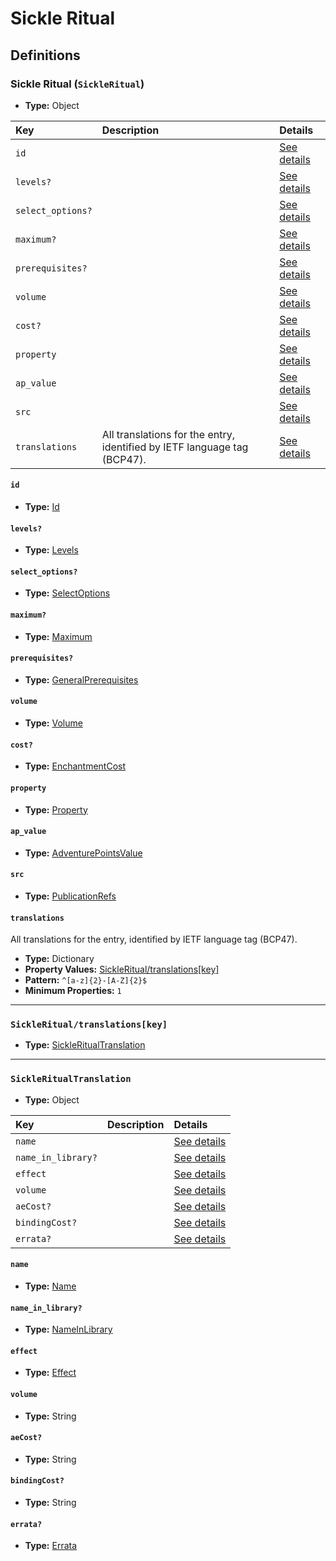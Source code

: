# Sickle Ritual

## Definitions

### <a name="SickleRitual"></a> Sickle Ritual (`SickleRitual`)

- **Type:** Object

Key | Description | Details
:-- | :-- | :--
`id` |  | <a href="#SickleRitual/id">See details</a>
`levels?` |  | <a href="#SickleRitual/levels">See details</a>
`select_options?` |  | <a href="#SickleRitual/select_options">See details</a>
`maximum?` |  | <a href="#SickleRitual/maximum">See details</a>
`prerequisites?` |  | <a href="#SickleRitual/prerequisites">See details</a>
`volume` |  | <a href="#SickleRitual/volume">See details</a>
`cost?` |  | <a href="#SickleRitual/cost">See details</a>
`property` |  | <a href="#SickleRitual/property">See details</a>
`ap_value` |  | <a href="#SickleRitual/ap_value">See details</a>
`src` |  | <a href="#SickleRitual/src">See details</a>
`translations` | All translations for the entry, identified by IETF language tag (BCP47). | <a href="#SickleRitual/translations">See details</a>

#### <a name="SickleRitual/id"></a> `id`

- **Type:** <a href="../_Activatable.md#Id">Id</a>

#### <a name="SickleRitual/levels"></a> `levels?`

- **Type:** <a href="../_Activatable.md#Levels">Levels</a>

#### <a name="SickleRitual/select_options"></a> `select_options?`

- **Type:** <a href="../_Activatable.md#SelectOptions">SelectOptions</a>

#### <a name="SickleRitual/maximum"></a> `maximum?`

- **Type:** <a href="../_Activatable.md#Maximum">Maximum</a>

#### <a name="SickleRitual/prerequisites"></a> `prerequisites?`

- **Type:** <a href="../_Prerequisite.md#GeneralPrerequisites">GeneralPrerequisites</a>

#### <a name="SickleRitual/volume"></a> `volume`

- **Type:** <a href="../_Activatable.md#Volume">Volume</a>

#### <a name="SickleRitual/cost"></a> `cost?`

- **Type:** <a href="../_Activatable.md#EnchantmentCost">EnchantmentCost</a>

#### <a name="SickleRitual/property"></a> `property`

- **Type:** <a href="../_Activatable.md#Property">Property</a>

#### <a name="SickleRitual/ap_value"></a> `ap_value`

- **Type:** <a href="../_Activatable.md#AdventurePointsValue">AdventurePointsValue</a>

#### <a name="SickleRitual/src"></a> `src`

- **Type:** <a href="../source/_PublicationRef.md#PublicationRefs">PublicationRefs</a>

#### <a name="SickleRitual/translations"></a> `translations`

All translations for the entry, identified by IETF language tag (BCP47).

- **Type:** Dictionary
- **Property Values:** <a href="#SickleRitual/translations[key]">SickleRitual/translations[key]</a>
- **Pattern:** `^[a-z]{2}-[A-Z]{2}$`
- **Minimum Properties:** `1`

---

### <a name="SickleRitual/translations[key]"></a> `SickleRitual/translations[key]`

- **Type:** <a href="#SickleRitualTranslation">SickleRitualTranslation</a>

---

### <a name="SickleRitualTranslation"></a> `SickleRitualTranslation`

- **Type:** Object

Key | Description | Details
:-- | :-- | :--
`name` |  | <a href="#SickleRitualTranslation/name">See details</a>
`name_in_library?` |  | <a href="#SickleRitualTranslation/name_in_library">See details</a>
`effect` |  | <a href="#SickleRitualTranslation/effect">See details</a>
`volume` |  | <a href="#SickleRitualTranslation/volume">See details</a>
`aeCost?` |  | <a href="#SickleRitualTranslation/aeCost">See details</a>
`bindingCost?` |  | <a href="#SickleRitualTranslation/bindingCost">See details</a>
`errata?` |  | <a href="#SickleRitualTranslation/errata">See details</a>

#### <a name="SickleRitualTranslation/name"></a> `name`

- **Type:** <a href="../_Activatable.md#Name">Name</a>

#### <a name="SickleRitualTranslation/name_in_library"></a> `name_in_library?`

- **Type:** <a href="../_Activatable.md#NameInLibrary">NameInLibrary</a>

#### <a name="SickleRitualTranslation/effect"></a> `effect`

- **Type:** <a href="../_Activatable.md#Effect">Effect</a>

#### <a name="SickleRitualTranslation/volume"></a> `volume`

- **Type:** String

#### <a name="SickleRitualTranslation/aeCost"></a> `aeCost?`

- **Type:** String

#### <a name="SickleRitualTranslation/bindingCost"></a> `bindingCost?`

- **Type:** String

#### <a name="SickleRitualTranslation/errata"></a> `errata?`

- **Type:** <a href="../source/_Erratum.md#Errata">Errata</a>

